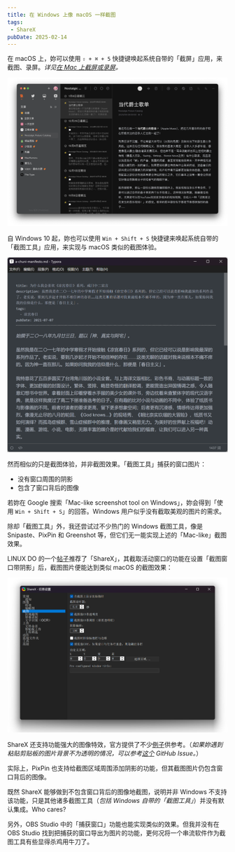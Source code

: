 ```yaml
---
title: 在 Windows 上像 macOS 一样截图
tags:
 - ShareX
pubDate: 2025-02-14
---
```


在 macOS 上，妳可以使用 `⇧ + ⌘ + 5` 快捷键唤起系统自带的「截屏」应用，来截图、录屏。*详见[在 Mac 上截屏或录屏](https://support.apple.com/zh-cn/guide/mac-help/mh26782/mac)。*

![macOS 上使用「截屏」应用截取的「Follow」窗口](../images/follow.png)

自 Windows 10 起，妳也可以使用 `Win + Shift + S` 快捷键来唤起系统自带的「截图工具」应用，来实现与 macOS 类似的截图体验。

![Windows 上使用「截图工具」快捷键截取的「Typora」窗口](../images/win-shift-s-capture.png)

然而相似的只是<span class="heti-em">截图体验</span>，并非<span class="heti-em">截图效果</span>。「截图工具」捕获的窗口图片：

- 没有窗口周围的阴影
- 包含了窗口背后的图像

若妳在 Google 搜索「Mac-like screenshot tool on Windows」，妳会得到「使用 `Win + Shift + S`」的回答。Windows 用户似乎没有<span class="heti-em">截取美观的图片</span>的需求。

除却「截图工具」外，我还尝试过不少热门的 Windows 截图工具，像是 Snipaste、PixPin 和 Greenshot 等，但它们无一能实现上述的「Mac-like」截图效果。

LINUX DO 的一个[帖子](https://linux.do/t/topic/330335/5)推荐了「ShareX」，其截取活动窗口的功能在设置「截图窗口带阴影」后，截图图片便能达到类似 macOS 的截图效果：

![ShareX 在调整设置后的截图结果](../images/sharex-config.png)

ShareX 还支持功能强大的图像特效，官方提供了不少[例子](https://getsharex.com/image-effects)供参考。（*如果妳遇到粘贴剪贴板的图片背景不为透明的情况，可以参考[这个](https://github.com/ShareX/ShareX/issues/6607) GitHub Issue。*）

实际上，PixPin 也支持给截图区域周围添加阴影的功能，但其截图图片仍包含窗口背后的图像。

既然 ShareX 能够做到<span class="heti-em">不包含窗口背后的图像</span>地截图，说明并非 Windows 不支持该功能，只是其他诸多截图工具（*包括 Windows 自带的「截图工具」*）并没有默认集成。Who cares?

另外，OBS Studio 中的「捕获窗口」功能也能实现类似的效果。但我并没有在 OBS Studio 找到把捕获的窗口导出为图片的功能，更何况将一个串流软件作为截图工具有些显得杀鸡用牛刀了。
